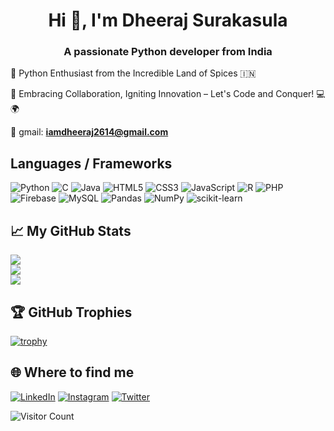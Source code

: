 

<h1 align="center">Hi 👋, I'm Dheeraj Surakasula</h1>
<h3 align="center">A passionate Python developer from India</h3>

🐍 Python Enthusiast from the Incredible Land of Spices 🇮🇳

🌈 Embracing Collaboration, Igniting Innovation – Let's Code and Conquer! 💻🌍

📧 gmail: **iamdheeraj2614@gmail.com**


## Languages / Frameworks
![Python](https://img.shields.io/badge/python-3670A0?style=for-the-badge&logo=python&logoColor=ffdd54) 
![C](https://img.shields.io/badge/c-%2300599C.svg?style=for-the-badge&logo=c&logoColor=white)
![Java](https://img.shields.io/badge/Java-ED8B00?style=for-the-badge&logo=openjdk&logoColor=white)
![HTML5](https://img.shields.io/badge/html5-%23E34F26.svg?style=for-the-badge&logo=html5&logoColor=white)
![CSS3](https://img.shields.io/badge/css3-%231572B6.svg?style=for-the-badge&logo=css3&logoColor=white)
![JavaScript](https://img.shields.io/badge/javascript-%23323330.svg?style=for-the-badge&logo=javascript&logoColor=%23F7DF1E)
![R](https://img.shields.io/badge/r-%23276DC3.svg?style=for-the-badge&logo=r&logoColor=white)
![PHP](https://img.shields.io/badge/php-%23777BB4.svg?style=for-the-badge&logo=php&logoColor=white) 
![Firebase](https://img.shields.io/badge/firebase-%23039BE5.svg?style=for-the-badge&logo=firebase) 
![MySQL]([https://img.shields.io/badge/mysql-%2300f.svg?style=for-the-badge&logo=mysql&logoColor=white](https://img.shields.io/badge/MySQL-005C84?style=for-the-badge&logo=mysql&logoColor=white))
![Pandas](https://img.shields.io/badge/pandas-%23150458.svg?style=for-the-badge&logo=pandas&logoColor=white)
![NumPy](https://img.shields.io/badge/numpy-%23013243.svg?style=for-the-badge&logo=numpy&logoColor=white)
![scikit-learn](https://img.shields.io/badge/scikit--learn-%23F7931E.svg?style=for-the-badge&logo=scikit-learn&logoColor=white) 


## 📈 My GitHub Stats
![](https://github-readme-stats.vercel.app/api?username=dheeerazzz&theme=radical&hide_border=true&include_all_commits=false&count_private=false)<br/>
![](https://github-readme-streak-stats.herokuapp.com/?user=dheeerazzz&theme=radical&hide_border=true)<br/>
![](https://github-readme-stats.vercel.app/api/top-langs/?username=dheeerazzz&theme=radical&hide_border=true&include_all_commits=false&count_private=false&layout=compact)



## 🏆 GitHub Trophies
[![trophy](https://github-profile-trophy.vercel.app/?username=dheeerazzz&theme=juicyfresh&no-frame=true&row=1&&margin-w=20&no-bg=true)](https://github-profile-trophy.vercel.app/?username=dheeerazzz&theme=juicyfresh&no-frame=true&row=1&&margin-w=20&no-bg=true)

  
## 🌐 Where to find me

  [![LinkedIn](https://img.shields.io/badge/LinkedIn-%230077B5.svg?logo=linkedin&logoColor=white)]() 
  [![Instagram](https://img.shields.io/badge/Instagram-%23E4405F.svg?logo=Instagram&logoColor=white)]() 
  [![Twitter](https://img.shields.io/badge/Twitter-%231DA1F2.svg?logo=Twitter&logoColor=white)]() 


![Visitor Count](https://profile-counter.glitch.me/{dheeerazzz}/count.svg)


  


